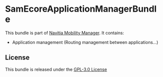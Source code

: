 SamEcoreApplicationManagerBundle
================================

This bundle is part of [Navitia Mobility Manager](https://github.com/CanalTP/navitia-mobility-manager).
It contains:
- Application management (Routing management between applications...)

License
-------

This bundle is released under the [GPL-3.0 License](LICENSE)